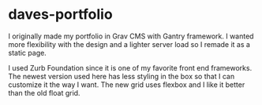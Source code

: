 # daves-portfolio
I originally made my portfolio in Grav CMS with Gantry framework.  I wanted more flexibility with the design and a lighter server load so I remade it as a static page.

I used Zurb Foundation since it is one of my favorite front end frameworks.  The newest version used here has less styling in the box so that I can customize it the way I want.  The new grid uses flexbox and I like it better than the old float grid.
